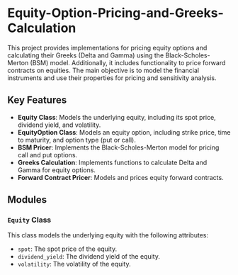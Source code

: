 # Equity-Option-Pricing-and-Greeks-Calculation
This project provides implementations for pricing equity options and calculating their Greeks (Delta and Gamma) using the Black-Scholes-Merton (BSM) model. Additionally, it includes functionality to price forward contracts on equities. The main objective is to model the financial instruments and use their properties for pricing and sensitivity analysis.

## Key Features

- **Equity Class**: Models the underlying equity, including its spot price, dividend yield, and volatility.
- **EquityOption Class**: Models an equity option, including strike price, time to maturity, and option type (put or call).
- **BSM Pricer**: Implements the Black-Scholes-Merton model for pricing call and put options.
- **Greeks Calculation**: Implements functions to calculate Delta and Gamma for equity options.
- **Forward Contract Pricer**: Models and prices equity forward contracts.

## Modules

### `Equity` Class
This class models the underlying equity with the following attributes:
- `spot`: The spot price of the equity.
- `dividend_yield`: The dividend yield of the equity.
- `volatility`: The volatility of the equity.

